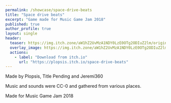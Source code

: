 ```yaml
---
permalink: /showcase/space-drive-beats
title: "Space drive beats"
excerpt: "Game made for Music Game Jam 2018"
published: true
author_profile: true
layout: single
header:
  teaser: https://img.itch.zone/aW1hZ2UvMzA1NDY0LzE0OTg2ODIuZ2lm/original/0uRv05.gif
  overlay_image: https://img.itch.zone/aW1hZ2UvMzA1NDY0LzE0OTg2ODIuZ2lm/original/0uRv05.gif
  actions:
    - label: "Download from itch.io"
      url: "https://plopsis.itch.io/space-drive-beats"
---
```


Made by Plopsis, Title Pending and Jeremi360

Music and sounds were CC-0 and gathered from various places.

Made for Music Game Jam 2018